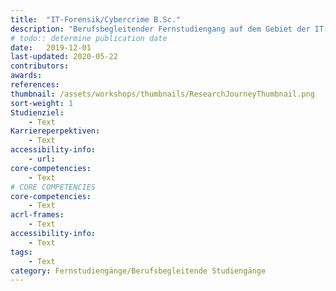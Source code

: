```yaml
---
title:  "IT-Forensik/Cybercrime B.Sc."
description: "Berufsbegleitender Fernstudiengang auf dem Gebiet der IT-Forensik/Cybercrime. "
# todo:: determine publication date
date:   2019-12-01
last-updated: 2020-05-22
contributors:
awards:
references:
thumbnail: /assets/workshops/thumbnails/ResearchJourneyThumbnail.png
sort-weight: 1
Studienziel:
    - Text
Karriereperpektiven:
    - Text
accessibility-info:
    - url: 
core-competencies:
    - Text
# CORE COMPETENCIES
core-competencies:
    - Text
acrl-frames:
    - Text
accessibility-info:
    - Text
tags:
    - Text
category: Fernstudiengänge/Berufsbegleitende Studiengänge 
---
```

